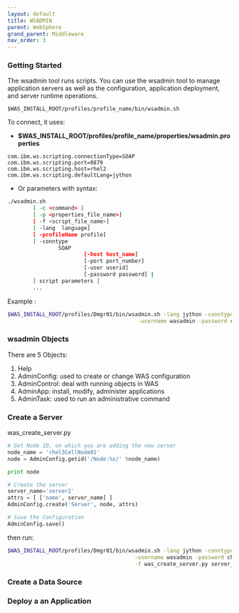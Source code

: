 ```yaml
---
layout: default
title: WSADMIN
parent: WebSphere
grand_parent: Middleware
nav_order: 3
---
```


### Getting Started
The wsadmin tool runs scripts. You can use the wsadmin tool to manage application servers as well as the configuration, application deployment, and server runtime operations.

~~~
$WAS_INSTALL_ROOT/profiles/profile_name/bin/wsadmin.sh
~~~


To connect, it uses:
- **$WAS_INSTALL_ROOT/profiles/profile_name/properties/wsadmin.properties**
~~~props
com.ibm.ws.scripting.connectionType=SOAP
com.ibm.ws.scripting.port=8879
com.ibm.ws.scripting.host=rhel2
com.ibm.ws.scripting.defaultLang=jython
~~~

- Or parameters with syntax:
~~~sh
./wsadmin.sh 
        [ -c <command> ] 
        [ -p <properties_file_name>] 
        [ -f <script_file_name>] 
        [ -lang  language]  
        [ -profileName profile]  
        [ -conntype  
                SOAP
                        [-host host_name]
                        [-port port_number]
                        [-user userid]
                        [-password password] | 
        [ script parameters ]
		...
~~~

Example :
~~~sh
$WAS_INSTALL_ROOT/profiles/Dmgr01/bin/wsadmin.sh -lang jython -conntype SOAP -host rhel2 \
                                         -username wasadmin -password changeit -f was_create_server.py 
~~~

### wsadmin Objects
There are 5 Objects:
1. Help
2. AdminConfig: used to create or change WAS configuration
3. AdminControl: deal with running objects in WAS
4. AdminApp: install, modify, administer applications
5. AdminTask:  used to run an administrative command

### Create a Server
was_create_server.py 
~~~py
# Get Node ID, on which you are adding the new server
node_name = 'rhel3CellNode01'
node = AdminConfig.getid('/Node:%s/' %node_name)

print node

# Create the server
server_name='server2'
attrs = [ ['name', server_name] ]
AdminConfig.create('Server', node, attrs)

# Save the Configuration
AdminConfig.save()
~~~

then run:
~~~sh
$WAS_INSTALL_ROOT/profiles/Dmgr01/bin/wsadmin.sh -lang jython -conntype SOAP -host rhel2 \
                                        -username wasadmin -password changeit \
										-f was_create_server.py server_name node_name
~~~

### Create a Data Source

### Deploy a an Application
